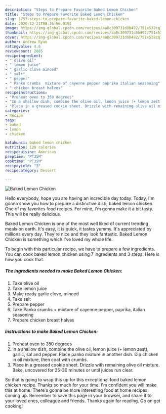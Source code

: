 ```yaml
---
description: "Steps to Prepare Favorite Baked Lemon Chicken"
title: "Steps to Prepare Favorite Baked Lemon Chicken"
slug: 1753-steps-to-prepare-favorite-baked-lemon-chicken
date: 2020-12-21T08:36:56.019Z
image: https://img-global.cpcdn.com/recipes/aa8c309731d8b492/751x532cq70/baked-lemon-chicken-recipe-main-photo.jpg
thumbnail: https://img-global.cpcdn.com/recipes/aa8c309731d8b492/751x532cq70/baked-lemon-chicken-recipe-main-photo.jpg
cover: https://img-global.cpcdn.com/recipes/aa8c309731d8b492/751x532cq70/baked-lemon-chicken-recipe-main-photo.jpg
author: Andrew Ryan
ratingvalue: 4.6
reviewcount: 2885
recipeingredient:
- " olive oil"
- " lemon juice"
- " garlic clove minced"
- " salt"
- " pepper"
- " Panko crumbs  mixture of cayenne pepper paprika italian seasoning"
- " chicken breast halves"
recipeinstructions:
- "Preheat oven to 350 degrees"
- "In a shallow dish, combine the olive oil, lemon juice (+ lemon zest), garlic, sal and pepper. Place panko mixture in another dish. Dip chicken in oil mixture, then coat with crumbs."
- "Place in a greased cookie sheet. Drizzle with remaining olive oil mixture. Bake, uncovered for 25-30 minutes or until juices run clear."
categories:
- Recipe
tags:
- baked
- lemon
- chicken

katakunci: baked lemon chicken 
nutrition: 129 calories
recipecuisine: American
preptime: "PT35M"
cooktime: "PT35M"
recipeyield: "3"
recipecategory: Dessert

---
```



![Baked Lemon Chicken](https://img-global.cpcdn.com/recipes/aa8c309731d8b492/751x532cq70/baked-lemon-chicken-recipe-main-photo.jpg)

Hello everybody, hope you are having an incredible day today. Today, I'm gonna show you how to prepare a distinctive dish, baked lemon chicken. One of my favorites food recipes. For mine, I'm gonna make it a bit tasty. This will be really delicious.

Baked Lemon Chicken is one of the most well liked of current trending meals on earth. It's easy, it is quick, it tastes yummy. It's appreciated by millions every day. They're nice and they look fantastic. Baked Lemon Chicken is something which I've loved my whole life.




To begin with this particular recipe, we have to prepare a few ingredients. You can cook baked lemon chicken using 7 ingredients and 3 steps. Here is how you cook that.

<!--inarticleads1-->

##### The ingredients needed to make Baked Lemon Chicken:

1. Take  olive oil
1. Take  lemon juice
1. Make ready  garlic clove, minced
1. Take  salt
1. Prepare  pepper
1. Take  Panko crumbs + mixture of cayenne pepper, paprika, italian seasoning
1. Prepare  chicken breast halves




<!--inarticleads2-->

##### Instructions to make Baked Lemon Chicken:

1. Preheat oven to 350 degrees
1. In a shallow dish, combine the olive oil, lemon juice (+ lemon zest), garlic, sal and pepper. Place panko mixture in another dish. Dip chicken in oil mixture, then coat with crumbs.
1. Place in a greased cookie sheet. Drizzle with remaining olive oil mixture. Bake, uncovered for 25-30 minutes or until juices run clear.




So that is going to wrap this up for this exceptional food baked lemon chicken recipe. Thanks so much for your time. I'm confident you will make this at home. There's gonna be more interesting food at home recipes coming up. Remember to save this page in your browser, and share it to your loved ones, colleague and friends. Thanks again for reading. Go on get cooking!
